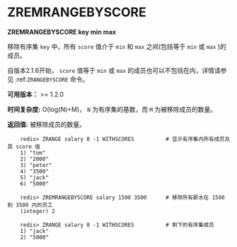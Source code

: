 # ZREMRANGEBYSCORE


**ZREMRANGEBYSCORE key min max**

移除有序集 ``key`` 中，所有 ``score`` 值介于 ``min`` 和 ``max`` 之间(包括等于 ``min`` 或 ``max`` )的成员。

自版本2.1.6开始， ``score`` 值等于 ``min`` 或 ``max`` 的成员也可以不包括在内，详情请参见 :ref:`ZRANGEBYSCORE` 命令。

**可用版本：**
    >= 1.2.0

**时间复杂度:**
    O(log(N)+M)， ``N`` 为有序集的基数，而 ``M`` 为被移除成员的数量。

**返回值:**
    被移除成员的数量。

```
    redis> ZRANGE salary 0 -1 WITHSCORES          # 显示有序集内所有成员及其 score 值
    1) "tom"
    2) "2000"
    3) "peter"
    4) "3500"
    5) "jack"
    6) "5000"

    redis> ZREMRANGEBYSCORE salary 1500 3500      # 移除所有薪水在 1500 到 3500 内的员工
    (integer) 2

    redis> ZRANGE salary 0 -1 WITHSCORES          # 剩下的有序集成员
    1) "jack"
    2) "5000"
```


